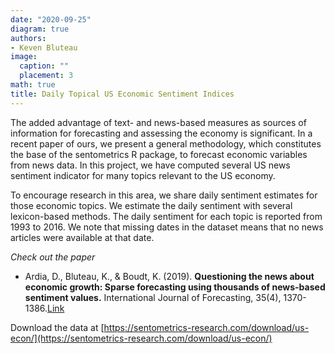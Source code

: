 ```yaml
---
date: "2020-09-25"
diagram: true
authors:
- Keven Bluteau
image:
  caption: ""
  placement: 3
math: true
title: Daily Topical US Economic Sentiment Indices
---
```


The added advantage of text- and news-based measures as sources of information for forecasting and assessing the economy is significant. In a recent paper of ours, we present a general methodology, which constitutes the base of the sentometrics R package, to forecast economic variables from news data. In this project, we have computed several US news sentiment indicator for many topics relevant to the US economy. 

To encourage research in this area, we share daily sentiment estimates for those economic topics. We estimate the daily sentiment with several lexicon-based methods. The daily sentiment for each topic is reported from 1993 to 2016. We note that missing dates in the dataset means that no news articles were available at that date.

_Check out the paper_

- Ardia, D., Bluteau, K., & Boudt, K. (2019). **Questioning the news about economic growth: Sparse forecasting using thousands of news-based sentiment values.** International Journal of Forecasting, 35(4), 1370-1386.[Link](https://www.sciencedirect.com/science/article/pii/S0169207018302036)

Download the data at [https://sentometrics-research.com/download/us-econ/](https://sentometrics-research.com/download/us-econ/)